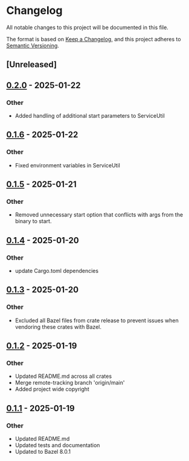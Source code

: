 # Changelog

All notable changes to this project will be documented in this file.

The format is based on [Keep a Changelog](https://keepachangelog.com/en/1.0.0/),
and this project adheres to [Semantic Versioning](https://semver.org/spec/v2.0.0.html).

## [Unreleased]

## [0.2.0](https://github.com/marvin-hansen/buildutils/compare/service_utils-v0.1.6...service_utils-v0.2.0) - 2025-01-22

### Other

- Added handling of additional start parameters to ServiceUtil

## [0.1.6](https://github.com/marvin-hansen/buildutils/compare/service_utils-v0.1.5...service_utils-v0.1.6) - 2025-01-22

### Other

- Fixed environment variables in ServiceUtil

## [0.1.5](https://github.com/marvin-hansen/buildutils/compare/service_utils-v0.1.4...service_utils-v0.1.5) - 2025-01-21

### Other

- Removed unnecessary start option that conflicts with args from the binary to start.

## [0.1.4](https://github.com/marvin-hansen/buildutils/compare/service_utils-v0.1.3...service_utils-v0.1.4) - 2025-01-20

### Other

- update Cargo.toml dependencies

## [0.1.3](https://github.com/marvin-hansen/buildutils/compare/service_utils-v0.1.2...service_utils-v0.1.3) - 2025-01-20

### Other

- Excluded all Bazel files from crate release to prevent issues when vendoring these crates with Bazel.

## [0.1.2](https://github.com/marvin-hansen/buildutils/compare/service_utils-v0.1.1...service_utils-v0.1.2) - 2025-01-19

### Other

- Updated README.md across all crates
- Merge remote-tracking branch 'origin/main'
- Added project wide copyright

## [0.1.1](https://github.com/marvin-hansen/buildutils/compare/service_utils-v0.1.0...service_utils-v0.1.1) - 2025-01-19

### Other

- Updated README.md
- Updated tests and documentation
- Updated to Bazel 8.0.1
